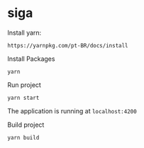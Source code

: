 # siga

Install yarn:

`https://yarnpkg.com/pt-BR/docs/install`

Install Packages

```
yarn
```

Run project

```
yarn start
```
The application is running at `localhost:4200`


Build project

```
yarn build
```
